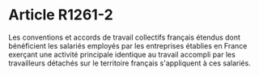 # Article R1261-2

  
Les conventions et accords de travail collectifs français étendus dont bénéficient les salariés employés par les entreprises établies en France exerçant une activité principale identique au travail accompli par les travailleurs détachés sur le territoire français s'appliquent à ces salariés.